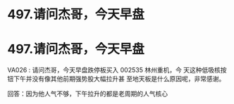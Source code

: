 # 497.请问杰哥，今天早盘

# 497.请问杰哥，今天早盘

VA026 : 请问杰哥，今天早盘跌停板买入 002535 林州重机，今 天这种低吸核按钮下午并没有像其他前期强势股大幅拉升甚 至地天板是什么原因呢，非常感谢。

回答：因为他人气不够，下午拉升的都是老周期的人气核心